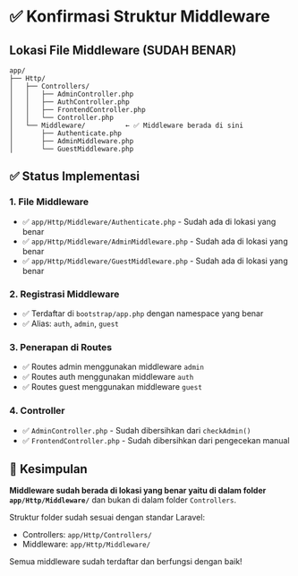 # ✅ Konfirmasi Struktur Middleware

## Lokasi File Middleware (SUDAH BENAR)

```
app/
├── Http/
│   ├── Controllers/
│   │   ├── AdminController.php
│   │   ├── AuthController.php
│   │   ├── FrontendController.php
│   │   └── Controller.php
│   └── Middleware/          ← ✅ Middleware berada di sini
│       ├── Authenticate.php
│       ├── AdminMiddleware.php
│       └── GuestMiddleware.php
```

## ✅ Status Implementasi

### 1. File Middleware
- ✅ `app/Http/Middleware/Authenticate.php` - Sudah ada di lokasi yang benar
- ✅ `app/Http/Middleware/AdminMiddleware.php` - Sudah ada di lokasi yang benar  
- ✅ `app/Http/Middleware/GuestMiddleware.php` - Sudah ada di lokasi yang benar

### 2. Registrasi Middleware
- ✅ Terdaftar di `bootstrap/app.php` dengan namespace yang benar
- ✅ Alias: `auth`, `admin`, `guest`

### 3. Penerapan di Routes
- ✅ Routes admin menggunakan middleware `admin`
- ✅ Routes auth menggunakan middleware `auth`
- ✅ Routes guest menggunakan middleware `guest`

### 4. Controller
- ✅ `AdminController.php` - Sudah dibersihkan dari `checkAdmin()`
- ✅ `FrontendController.php` - Sudah dibersihkan dari pengecekan manual

## 🎯 Kesimpulan

**Middleware sudah berada di lokasi yang benar yaitu di dalam folder `app/Http/Middleware/`** dan bukan di dalam folder `Controllers`. 

Struktur folder sudah sesuai dengan standar Laravel:
- Controllers: `app/Http/Controllers/`
- Middleware: `app/Http/Middleware/`

Semua middleware sudah terdaftar dan berfungsi dengan baik! 